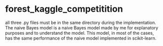 # forest_kaggle_competitition
all three .py files must be in the same directory during the implementation.
The naive Bayes model is a naive Bayes model made by me for explanatory purposes and to understand the model.
This model, in most of the cases, has the same performance of the naive model implemented in scikit-learn.
